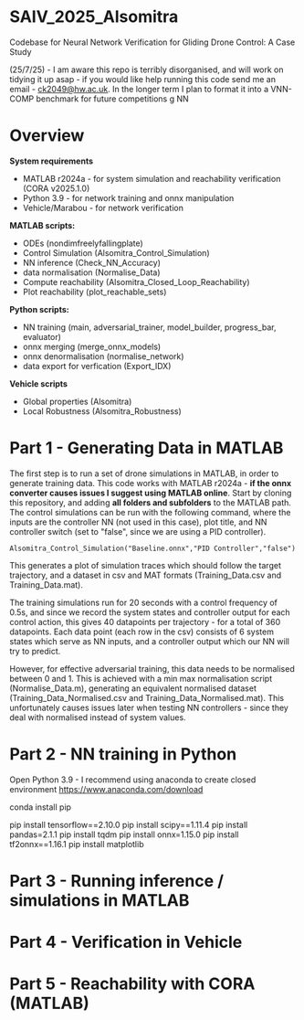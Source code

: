 # SAIV_2025_Alsomitra
Codebase for Neural Network Verification for Gliding Drone Control: A Case Study

(25/7/25) - I am aware this repo is terribly disorganised, and will work on tidying it up asap - if you would like help running this code send me an email - ck2049@hw.ac.uk. In the longer term I plan to format it into a VNN-COMP benchmark for future competitions
g NN
# Overview
**System requirements**
- MATLAB r2024a - for system simulation and reachability verification (CORA v2025.1.0)
- Python 3.9 - for network training and onnx manipulation
- Vehicle/Marabou - for network verification

**MATLAB scripts:**
- ODEs (nondimfreelyfallingplate)
- Control Simulation (Alsomitra_Control_Simulation)
- NN inference (Check_NN_Accuracy)
- data normalisation (Normalise_Data)
- Compute reachability (Alsomitra_Closed_Loop_Reachability)
- Plot reachability (plot_reachable_sets)

**Python scripts:**
- NN training (main, adversarial_trainer, model_builder, progress_bar, evaluator)
- onnx merging (merge_onnx_models)
- onnx denormalisation (normalise_network)
- data export for verfication (Export_IDX)

**Vehicle scripts**
- Global properties (Alsomitra)
- Local Robustness (Alsomitra_Robustness)

# Part 1 - Generating Data in MATLAB

The first step is to run a set of drone simulations in MATLAB, in order to generate training data. This code works with MATLAB r2024a - **if the onnx converter causes issues I suggest using MATLAB online**. Start by cloning this repository, and adding **all folders and subfolders** to the MATLAB path. The control simulations can be run with the following command, where the inputs are the controller NN (not used in this case), plot title, and NN controller switch (set to "false", since we are using a PID controller).

```
Alsomitra_Control_Simulation("Baseline.onnx","PID Controller","false")
```

This generates a plot of simulation traces which should follow the target trajectory, and a dataset in csv and MAT formats (Training_Data.csv and Training_Data.mat).

The training simulations run for 20 seconds with a control frequency of 0.5s, and since we record the system states and controller output for each control action, this gives 40 datapoints per trajectory - for a total of 360 datapoints. Each data point (each row in the csv) consists of 6 system states which serve as NN inputs, and a controller output which our NN will try to predict.

However, for effective adversarial training, this data needs to be normalised between 0 and 1. This is achieved with a min max normalisation script (Normalise_Data.m), generating an equivalent normalised dataset (Training_Data_Normalised.csv and Training_Data_Normalised.mat). This  unfortunately causes issues later when testing NN controllers - since they deal with normalised instead of system values.

# Part 2 - NN training in Python

Open Python 3.9 - I recommend using anaconda to create closed environment https://www.anaconda.com/download


conda install pip 

pip install tensorflow==2.10.0
pip install scipy==1.11.4
pip install pandas=2.1.1
pip install tqdm
pip install onnx=1.15.0
pip install tf2onnx==1.16.1
pip install matplotlib

# Part 3 - Running inference / simulations in MATLAB

# Part 4 - Verification in Vehicle

# Part 5 - Reachability with CORA (MATLAB)

